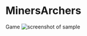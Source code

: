 # MinersArchers
Game
![screenshot of sample](https://psv4.userapi.com/c856320/u172548857/docs/d4/c814fcad5065/PythonGame_1.png?extra=aszJHqimKjjIXh8Hu5ymFx6YcO5XKcqLxUgwjjqCC7H_DOZ0aXffBigXlViOeEfAH2khQ0UsbdadiClqCnIhSIogCD-KRRBt9f37nO40Hi7Gtu8mwf2MpiKLhcqgs8uDia0LWBOi5IG16yU6-mswpUGa)
